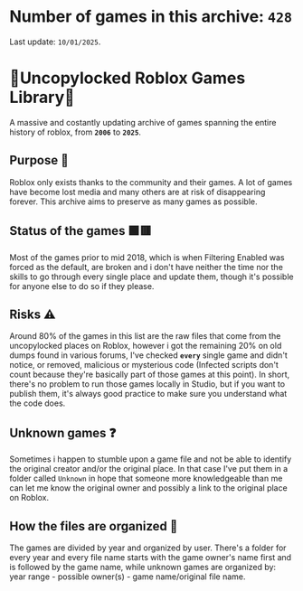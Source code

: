 # Number of games in this archive: **`428`**
Last update: `10/01/2025`.
# 📖Uncopylocked Roblox Games Library📖
A massive and costantly updating archive of games spanning the entire history of roblox, from **`2006`** to **`2025`**.

## Purpose 🤔
Roblox only exists thanks to the community and their games. A lot of games have become lost media and many others are at risk of disappearing forever. This archive aims to preserve as many games as possible.

## Status of the games 🟩🟥
Most of the games prior to mid 2018, which is when Filtering Enabled was forced as the default, are broken and i don't have neither the time nor the skills to go through every single place and update them, though it's possible for anyone else to do so if they please.

## Risks ⚠
Around 80% of the games in this list are the raw files that come from the uncopylocked places on Roblox, however i got the remaining 20% on old dumps found in various forums, I've checked **`every`** single game and didn't notice, or removed, malicious or mysterious code (Infected scripts don't count because they're basically part of those games at this point). In short, there's no problem to run those games locally in Studio, but if you want to publish them, it's always good practice to make sure you understand what the code does.

## Unknown games ❓
Sometimes i happen to stumble upon a game file and not be able to identify the original creator and/or the original place. In that case I've put them in a folder called `Unknown` in hope that someone more knowledgeable than me can let me know the original owner and possibly a link to the original place on Roblox.

## How the files are organized 📖
The games are divided by year and organized by user. There's a folder for every year and every file name starts with the game owner's name first and is followed by the game name, while unknown games are organized by: year range - possible owner(s) - game name/original file name.
